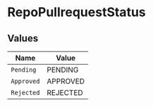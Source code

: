 # RepoPullrequestStatus


## Values

| Name       | Value      |
| ---------- | ---------- |
| `Pending`  | PENDING    |
| `Approved` | APPROVED   |
| `Rejected` | REJECTED   |